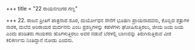 +++
title = "22 ರಾಯನಣುಗರ ಗಣ್ಡ"

+++
22. ರಾಜನ ಪ್ರೀತಿಗೆ ಪಾತ್ರನಾದ ಶೂರ, ದುರ್ಯೋಧನ ಸೇನೆಗೆ ಭೂಷಣ ಪ್ರಾಯನಾದವನು, ಕೊಬ್ಬಿದ ಶತ್ರುಗಳ ನಾಶಕ, ಮಲೆವ ಅರಿರಾಯರ ಮರ್ದನನು ಎಂಬ ಪ್ರಶಸ್ತಿಗಳನ್ನು ಕಹಳೆಗಳು ಘೋಷಿಸುತ್ತಿರಲು, ಜೀಯ ಜಯ ಜಯ ಎಂದು ಪಂಡಿತರು ಗಾಯಕರು ಹೊಗಳುತ್ತಿರಲು ಅವರ ನಡುವೆ ಬೆರಳಲ್ಲಿ ಬಾಣವನ್ನು ತಿರುಗಿಸುತ್ತಿರುವ ವೀರ ಕಲಿಕರ್ಣನು ನಿಂತಿದ್ದಾನೆ ನೋಡು ಎಂದನು.